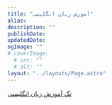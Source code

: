 ```yaml
---
title: "آموزش زبان انگلیسی"
alias: 
description: ""
publishDate: 
updatedDate: 
ogImage: ""
# coverImage: 
  # src: ""
  # alt: ""
layout: "../layouts/Page.astro"
---
```


[تگ آموزش زبان انگلیسی](/tags/آموزش%20زبان%20انگلیسی)


